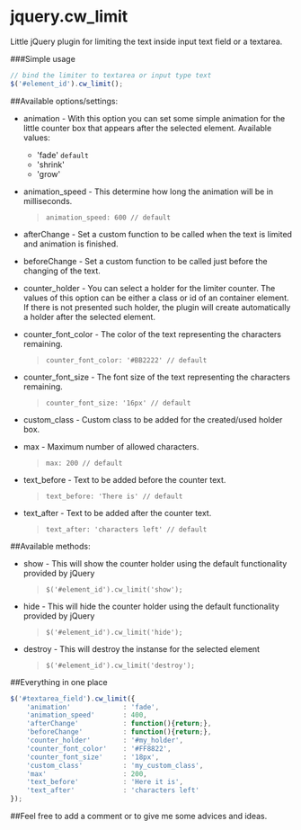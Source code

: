 jquery.cw_limit
===============

Little jQuery plugin for limiting the text inside input text field or a textarea.

###Simple usage

```javascript
// bind the limiter to textarea or input type text
$('#element_id').cw_limit();
```

##Available options/settings:

* animation - With this option you can set some simple animation for the little counter box that appears after the selected element. Available values:
	* 'fade' ```default```
	* 'shrink'
	* 'grow'

* animation_speed - This determine how long the animation will be in milliseconds.
	> ```
	> animation_speed: 600 // default
	> ```

* afterChange - Set a custom function to be called when the text is limited and animation is finished.

* beforeChange - Set a custom function to be called just before the changing of the text.

* counter_holder - You can select a holder for the limiter counter. The values of this option can be either a class or id of an container element. If there is not presented such holder, the plugin will create automatically a holder after the selected element.

* counter_font_color - The color of the text representing the characters remaining.
	> ```
	> counter_font_color: '#BB2222' // default
	> ```

* counter_font_size - The font size of the text representing the characters remaining.
	> ```
	> counter_font_size: '16px' // default
	> ```

* custom_class - Custom class to be added for the created/used holder box.

* max - Maximum number of allowed characters.
	> ```
	> max: 200 // default
	> ```

* text_before - Text to be added before the counter text.
	> ```
	> text_before: 'There is' // default
	> ```

* text_after - Text to be added after the counter text.
	> ```
	> text_after: 'characters left' // default
	> ```
	
##Available methods:

* show - This will show the counter holder using the default functionality provided by jQuery
	> ```javascirpt
	> $('#element_id').cw_limit('show');
	> ```
	
* hide - This will hide the counter holder using the default functionality provided by jQuery
	> ```javascirpt
	> $('#element_id').cw_limit('hide');
	> ```

* destroy - This will destroy the instanse for the selected element
	> ```javascirpt
	> $('#element_id').cw_limit('destroy');
	> ```


##Everything in one place
```javascript
$('#textarea_field').cw_limit({
	'animation'				: 'fade',
	'animation_speed'		: 400,
	'afterChange'			: function(){return;},
	'beforeChange'			: function(){return;},
	'counter_holder'		: '#my_holder',
	'counter_font_color'	: '#FF8822',
	'counter_font_size'		: '18px',
	'custom_class'			: 'my_custom_class',
	'max'					: 200,
	'text_before'			: 'Here it is',
	'text_after'			: 'characters left'
});
```

##Feel free to add a comment or to give me some advices and ideas.
